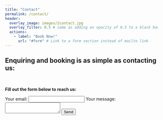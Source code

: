 ```yaml
---
title: "Contact"
permalink: /contact/
header:
  overlay_image: images/2contact.jpg
  overlay_filter: 0.5 # same as adding an opacity of 0.5 to a black background
  actions:
    - label: "Book Now!"
      url: "#form" # Link to a form section instead of mailto link
---
```


## Enquiring and booking is as simple as contacting us:

<br>

<i class="fas fa-envelope-square"></i> **Fill out the form below to reach us:**

<!-- The updated form with an anchor to scroll here -->
<a id="form"></a>
<form
  action="https://formspree.io/f/xannrwpb"
  method="POST"
>
  <label>
    Your email:
    <input type="email" name="email" required>
  </label>
  <label>
    Your message:
    <textarea name="message" required></textarea>
  </label>
  <!-- Additional fields or customization can be added here -->
  <button type="submit">Send</button>
</form>
